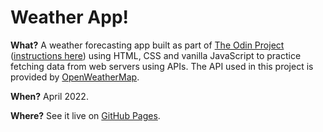 # Weather App!
**What?** A weather forecasting app built as part of [The Odin Project](https://www.theodinproject.com/) ([instructions here](https://www.theodinproject.com/lessons/node-path-javascript-weather-app)) using HTML, CSS and vanilla JavaScript to practice fetching data from web servers using APIs. The API used in this project is provided by [OpenWeatherMap](https://openweathermap.org/).

**When?** April 2022.

**Where?** See it live on [GitHub Pages](https://tramio.github.io/TOP-weather-app).